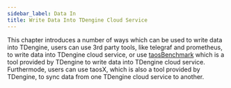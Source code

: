 ```yaml
---
sidebar_label: Data In
title: Write Data Into TDengine Cloud Service
---
```


This chapter introduces a number of ways which can be used to write data into TDengine, users can use 3rd party tools, like telegraf and prometheus, to write data into TDengine cloud service, or use [taosBenchmark](../tools/taosbenchmark) which is a tool provided by TDengine to write data into TDengine cloud service. Furthermode, users can use taosX, which is also a tool provided by TDengine, to sync data from one TDengine cloud service to another.